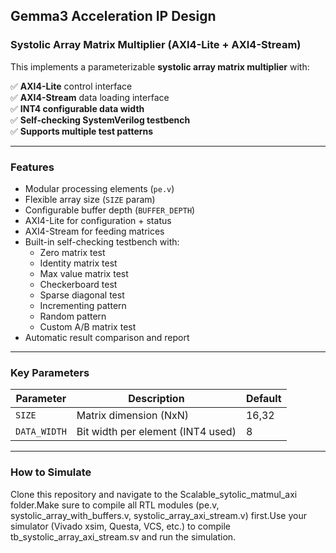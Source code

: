 ## Gemma3 Acceleration IP Design 
 
### Systolic Array Matrix Multiplier (AXI4-Lite + AXI4-Stream)

This implements a parameterizable **systolic array matrix multiplier** with:

✅ **AXI4-Lite** control interface  
✅ **AXI4-Stream** data loading interface  
✅ **INT4 configurable data width**  
✅ **Self-checking SystemVerilog testbench**  
✅ **Supports multiple test patterns**

---
### Features

- Modular processing elements (`pe.v`)
- Flexible array size (`SIZE` param)
- Configurable buffer depth (`BUFFER_DEPTH`)
- AXI4-Lite for configuration + status
- AXI4-Stream for feeding matrices
- Built-in self-checking testbench with:
  - Zero matrix test
  - Identity matrix test
  - Max value matrix test
  - Checkerboard test
  - Sparse diagonal test
  - Incrementing pattern
  - Random pattern
  - Custom A/B matrix test
- Automatic result comparison and report

---

### Key Parameters

| Parameter    | Description                         | Default |
|--------------|-------------------------------------|---------|
| `SIZE`       | Matrix dimension (NxN)              | 16,32   |
| `DATA_WIDTH` | Bit width per element (INT4 used)   | 8       |

---

### How to Simulate
Clone this repository and navigate to the Scalable_sytolic_matmul_axi folder.Make sure to compile all RTL modules (pe.v, systolic_array_with_buffers.v, systolic_array_axi_stream.v) first.Use your simulator (Vivado xsim, Questa, VCS, etc.) to compile tb_systolic_array_axi_stream.sv and run the simulation.

